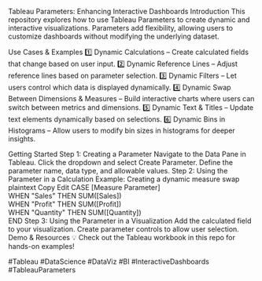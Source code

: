 Tableau Parameters: Enhancing Interactive Dashboards
Introduction
This repository explores how to use Tableau Parameters to create dynamic and interactive visualizations. Parameters add flexibility, allowing users to customize dashboards without modifying the underlying dataset.

Use Cases & Examples
1️⃣ Dynamic Calculations – Create calculated fields that change based on user input.
2️⃣ Dynamic Reference Lines – Adjust reference lines based on parameter selection.
3️⃣ Dynamic Filters – Let users control which data is displayed dynamically.
4️⃣ Dynamic Swap Between Dimensions & Measures – Build interactive charts where users can switch between metrics and dimensions.
5️⃣ Dynamic Text & Titles – Update text elements dynamically based on selections.
6️⃣ Dynamic Bins in Histograms – Allow users to modify bin sizes in histograms for deeper insights.

Getting Started
Step 1: Creating a Parameter
Navigate to the Data Pane in Tableau.
Click the dropdown and select Create Parameter.
Define the parameter name, data type, and allowable values.
Step 2: Using the Parameter in a Calculation
Example: Creating a dynamic measure swap
plaintext
Copy
Edit
CASE [Measure Parameter]  
    WHEN "Sales" THEN SUM([Sales])  
    WHEN "Profit" THEN SUM([Profit])  
    WHEN "Quantity" THEN SUM([Quantity])  
END
Step 3: Using the Parameter in a Visualization
Add the calculated field to your visualization.
Create parameter controls to allow user selection.
Demo & Resources
💡 Check out the Tableau workbook in this repo for hands-on examples!



#Tableau #DataScience #DataViz #BI #InteractiveDashboards #TableauParameters
